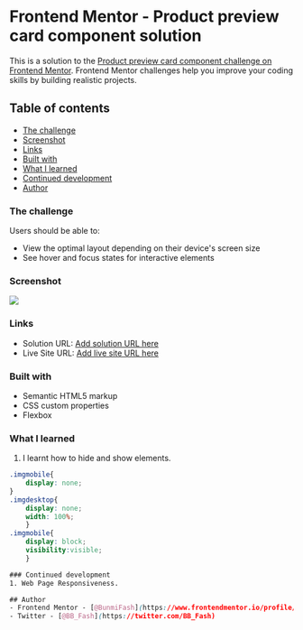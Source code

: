 # Frontend Mentor - Product preview card component solution

This is a solution to the [Product preview card component challenge on Frontend Mentor](https://www.frontendmentor.io/challenges/product-preview-card-component-GO7UmttRfa). Frontend Mentor challenges help you improve your coding skills by building realistic projects. 

## Table of contents
  - [The challenge](#the-challenge)
  - [Screenshot](#screenshot)
  - [Links](#links)
  - [Built with](#built-with)
  - [What I learned](#what-i-learned)
  - [Continued development](#continued-development)
  - [Author](#author)


### The challenge

Users should be able to:

- View the optimal layout depending on their device's screen size
- See hover and focus states for interactive elements

### Screenshot

![](./images/Product%20card%20screenshot.png.jpg)


### Links

- Solution URL: [Add solution URL here](https://your-solution-url.com)
- Live Site URL: [Add live site URL here](https://bunmifash.github.io/Frontend-Mentor-Product-Card-Challenge/)


### Built with

- Semantic HTML5 markup
- CSS custom properties
- Flexbox


### What I learned
1. I learnt how to hide and show elements.

```css
.imgmobile{
    display: none;
}
.imgdesktop{
    display: none;
    width: 100%;
    }
.imgmobile{
    display: block;
    visibility:visible;       
    }

### Continued development
1. Web Page Responsiveness.

## Author
- Frontend Mentor - [@BunmiFash](https://www.frontendmentor.io/profile/BunmiFash)
- Twitter - [@BB_Fash](https://twitter.com/BB_Fash)

